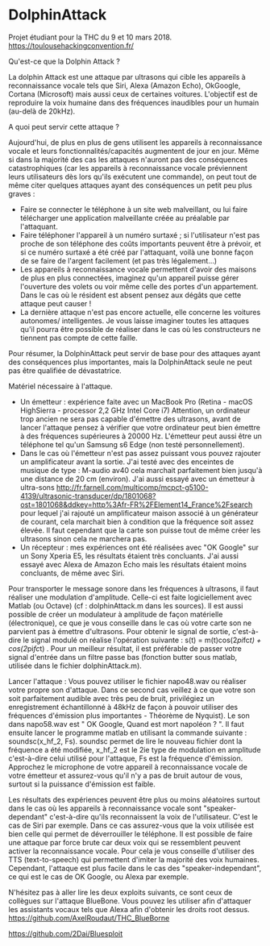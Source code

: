 # DolphinAttack
Projet étudiant pour la THC du 9 et 10 mars 2018.
https://toulousehackingconvention.fr/

Qu'est-ce que la Dolphin Attack ? 

La dolphin Attack est une attaque par ultrasons qui cible les appareils à reconnaissance vocale tels que Siri, Alexa (Amazon Echo), OkGoogle, Cortana (Microsoft) mais aussi ceux de certaines voitures. L'objectif est de reproduire la voix humaine dans des fréquences inaudibles pour un humain (au-delà de 20kHz). 

A quoi peut servir cette attaque ? 

Aujourd'hui, de plus en plus de gens utilisent les appareils à reconnaissance vocale et leurs fonctionnalités/capacités augmentent de jour en jour. Même si dans la majorité des cas les attaques n'auront pas des conséquences catastrophiques (car les appareils à reconnaissance vocale préviennent leurs utilisateurs dès lors qu'ils exécutent une commande), on peut tout de même citer quelques attaques ayant des conséquences un petit peu plus graves : 
- Faire se connecter le téléphone à un site web malveillant, ou lui faire télécharger une application malveillante créée au préalable par l'attaquant. 
- Faire téléphoner l'appareil à un numéro surtaxé ; si l'utilisateur n'est pas proche de son téléphone des coûts importants peuvent être à prévoir, et si ce numéro surtaxé a été créé par l'attaquant, voilà une bonne façon de se faire de l'argent facilement (et pas très légalement...)
- Les appareils à reconnaissance vocale permettent d'avoir des maisons de plus en plus connectées, imaginez qu'un appareil puisse gérer l'ouverture des volets ou voir même celle des portes d'un appartement. Dans le cas où le résident est absent pensez aux dégâts que cette attaque peut causer !
- La dernière attaque n'est pas encore actuelle, elle concerne les voitures autonomes/ intelligentes. Je vous laisse imaginer toutes les attaques qu'il pourra être possible de réaliser dans le cas où les constructeurs ne tiennent pas compte de cette faille.

Pour résumer, la DolphinAttack peut servir de base pour des attaques ayant des conséquences plus importantes, mais la DolphinAttack seule ne peut pas être qualifiée de dévastatrice.

Matériel nécessaire à l'attaque.
- Un émetteur : expérience faite avec un MacBook Pro (Retina - macOS HighSierra - processor 2,2 GHz Intel Core i7)
Attention, un ordinateur trop ancien ne sera pas capable d'émettre des ultrasons, avant de lancer l'attaque pensez à vérifier que votre ordinateur peut bien émettre à des fréquences supérieures à 20000 Hz. L'émetteur peut aussi être un téléphone tel qu'un Samsung s6 Edge (non testé personnellement). 
- Dans le cas où l'émetteur n'est pas assez puissant vous pouvez rajouter un amplificateur avant la sortie. J'ai testé avec des enceintes de musique de type : M-audio av40 cela marchait parfaitement bien jusqu'à une distance de 20 cm (environ). J'ai aussi essayé avec un émetteur à ultra-sons http://fr.farnell.com/multicomp/mcpct-g5100-4139/ultrasonic-transducer/dp/1801068?ost=1801068&ddkey=http%3Afr-FR%2FElement14_France%2Fsearch pour lequel j'ai rajouté un amplificateur maison associé à un générateur de courant, cela marchait bien à condition que la fréquence soit assez élevée. Il faut cependant que la carte son puisse tout de même créer les ultrasons sinon cela ne marchera pas.
- Un récepteur : mes expériences ont été réalisées avec "OK Google" sur un Sony Xperia E5, les résultats étaient très concluants. J'ai aussi essayé avec Alexa de Amazon Echo mais les résultats étaient moins concluants, de même avec Siri. 


Pour transporter le message sonore dans les fréquences à ultrasons, il faut réaliser une modulation d'amplitude. Celle-ci est faite logiciellement avec Matlab (ou Octave) (cf : dolphinAttack.m dans les sources). Il est aussi possible de créer un modulateur à amplitude de façon matérielle (électronique), ce que je vous conseille dans le cas où votre carte son ne parvient pas à émettre d'ultrasons. Pour obtenir le signal de sortie, c'est-à-dire le signal modulé on réalise l'opération suivante : s(t) = m(t)cos(2*pi*fc*t) + cos(2*pi*fc*t) . Pour un meilleur résultat, il est préférable de passer votre signal d'entrée dans un filtre passe bas (fonction butter sous matlab, utilisée dans le fichier dolphinAttack.m). 

Lancer l'attaque : 
Vous pouvez utiliser le fichier napo48.wav ou réaliser votre propre son d'attaque. Dans ce second cas veillez à ce que votre son soit parfaitement audible avec très peu de bruit, privilégiez un enregistrement échantillonné à 48kHz de façon à pouvoir utiliser des fréquences d'émission plus importantes - Théorème de Nyquist). Le son dans napo58.wav est " OK Google, Quand est mort napoléon ? ". Il faut ensuite lancer le programme matlab en utilisant la commande suivante : soundsc(x_hf_2, Fs). soundsc permet de lire le nouveau fichier dont la fréquence a été modifiée, x_hf_2 est le 2ie type de modulation en amplitude c'est-à-dire celui utilisé pour l'attaque, Fs est la fréquence d'émission.
Approchez le microphone de votre appareil à reconnaissance vocale de votre émetteur et assurez-vous qu'il n'y a pas de bruit autour de vous, surtout si la puissance d'émission est faible. 


Les résultats des expériences peuvent être plus ou moins aléatoires surtout dans le cas où les appareils à reconnaissance vocale sont "speaker-dependant" c'est-à-dire qu'ils reconnaissent la voix de l'utilisateur. C'est le cas de Siri par exemple. Dans ce cas assurez-vous que la voix utilisée est bien celle qui permet de déverrouiller le téléphone. Il est possible de faire une attaque par force brute car deux voix qui se ressemblent peuvent activer la reconnaissance vocale. Pour cela je vous conseille d'utiliser des TTS (text-to-speech) qui permettent d'imiter la majorité des voix humaines. Cependant, l'attaque est plus facile dans le cas des "speaker-independant", ce qui est le cas de OK Google, ou Alexa par exemple.


N'hésitez pas à aller lire les deux exploits suivants, ce sont ceux de collègues sur l'attaque BlueBone. Vous pouvez les utiliser afin d'attaquer les assistants vocaux tels que Alexa afin d'obtenir les droits root dessus.
https://github.com/AxelRoudaut/THC_BlueBorne

https://github.com/2Dai/Bluesploit
